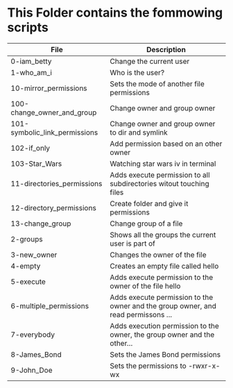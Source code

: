 # This Folder contains the fommowing scripts                                                                                                      
                                                                                                                                                
| File | Description |                                                                                                                          
|---|---|                                                                                                                                       
| 0-iam_betty | Change the current user |                                                                                                       
| 1-who_am_i | Who is the user? |                                                                                                               
| 10-mirror_permissions | Sets the mode of another file permissions |                                                                           
| 100-change_owner_and_group | Change owner and group owner |                                                                                   
| 101-symbolic_link_permissions | Change owner and group owner to dir and symlink |
| 102-if_only | Add permission based on an other owner |
| 103-Star_Wars | Watching star wars iv in terminal |
| 11-directories_permissions | Adds execute permission to all subdirectories witout touching files |
| 12-directory_permissions | Create folder and give it permissions |
| 13-change_group | Change group of a file |
| 2-groups | Shows all the groups the current user is part of |
| 3-new_owner | Changes the owner of the file | 
| 4-empty | Creates an empty file called hello |
| 5-execute | Adds execute permission to the owner of the file hello |
| 6-multiple_permissions | Adds execute permission to the owner and the group owner, and read permissons ...
| 7-everybody | Adds execution permission to the owner, the group owner and the other… |
| 8-James_Bond | Sets the James Bond permissions |
| 9-John_Doe | Sets the permissions to -rwxr-x-wx |
